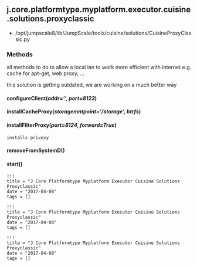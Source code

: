 <!-- toc -->
## j.core.platformtype.myplatform.executor.cuisine.solutions.proxyclassic

- /opt/jumpscale8/lib/JumpScale/tools/cuisine/solutions/CuisineProxyClassic.py

### Methods

all methods to do to allow a local lan to work more efficient with internet e.g. cache for apt-get, web proxy, ...

this solution is getting outdated, we are working on a much better way

#### configureClient(*addr='', port=8123*) 

#### installCacheProxy(*storagemntpoint='/storage', btrfs*) 

#### installFilterProxy(*port=8124, forward=True*) 

```
installs privoxy

```

#### removeFromSystemD() 

#### start() 


```
!!!
title = "J Core Platformtype Myplatform Executor Cuisine Solutions Proxyclassic"
date = "2017-04-08"
tags = []
```

```
!!!
title = "J Core Platformtype Myplatform Executor Cuisine Solutions Proxyclassic"
date = "2017-04-08"
tags = []
```

```
!!!
title = "J Core Platformtype Myplatform Executor Cuisine Solutions Proxyclassic"
date = "2017-04-08"
tags = []
```
